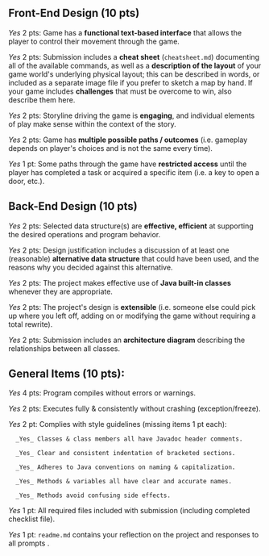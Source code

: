 ## Front-End Design (10 pts)

_Yes_ 2 pts: Game has a **functional text-based interface** that allows the player to control their movement through the game.

_Yes_ 2 pts: Submission includes a **cheat sheet** (`cheatsheet.md`) documenting all of the available commands, as well as a **description of the layout** of your game world's underlying physical layout; this can be described in words, or included as a separate image file if you prefer to sketch a map by hand.  If your game includes **challenges** that must be overcome to win, also describe them here.

_Yes_ 2 pts: Storyline driving the game is **engaging**, and individual elements of play make sense within the context of the story.

_Yes_ 2 pts: Game has **multiple possible paths / outcomes** (i.e. gameplay depends on player's choices and is not the same every time).


_Yes_ 1 pt: Some paths through the game have **restricted access** until the player has completed a task or acquired a specific item (i.e. a key to open a door, etc.).


## Back-End Design (10 pts)

_Yes_ 2 pts: Selected data structure(s) are **effective, efficient** at supporting the desired operations and program behavior.

_Yes_ 2 pts: Design justification includes a discussion of at least one (reasonable) **alternative data structure** that could have been used, and the reasons why you decided against this alternative.

_Yes_ 2 pts: The project makes effective use of **Java built-in classes** whenever they are appropriate.

_Yes_ 2 pts: The project's design is **extensible** (i.e. someone else could pick up where you left off, adding on or modifying the game without requiring a total rewrite).

_Yes_ 2 pts: Submission includes an **architecture diagram** describing the relationships between all classes.

## General Items (10 pts):
_Yes_ 4 pts: Program compiles without errors or warnings.

_Yes_ 2 pts: Executes fully & consistently without crashing (exception/freeze).

_Yes_ 2 pt: Complies with style guidelines (missing items 1 pt each):

      _Yes_ Classes & class members all have Javadoc header comments.

      _Yes_ Clear and consistent indentation of bracketed sections.

      _Yes_ Adheres to Java conventions on naming & capitalization.

      _Yes_ Methods & variables all have clear and accurate names.

      _Yes_ Methods avoid confusing side effects.

_Yes_ 1 pt: All required files included with submission (including completed checklist file).

_Yes_ 1 pt: `readme.md` contains your reflection on the project and responses to all prompts .